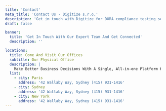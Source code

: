 ```yaml
---
title: 'Contact'
meta_title: 'Contact Us - Digitize s.r.o.'
description: 'Get in touch with Digitize for DORA compliance testing services. Contact our expert team for digital operational resilience testing consultation.'
draft: false

banner:
  title: 'Get In Touch With Our Expert Team And Get Connected'
  description: ''

locations:
  title: Come And Visit Our Offices
  subtitle: Our Physical Office
  description: |
    Make Better Business Decisions With A Single, All-in-one Platform Helps You Plan, Engage, And Analyze Easily. Juggling To Between 8 Tools.
  list:
    - city: Paris
      address: '42 Wallaby Way, Sydney (415) 931-1416'
    - city: Sydney
      address: '42 Wallaby Way, Sydney (415) 931-1416'
    - city: New York
      address: '42 Wallaby Way, Sydney (415) 931-1416'
---
```

